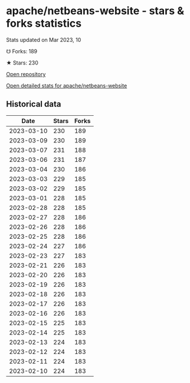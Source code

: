 # apache/netbeans-website - stars & forks statistics

Stats updated on Mar 2023, 10

☋ Forks: 189

★ Stars: 230

[Open repository](https://github.com/apache/netbeans-website)

[Open detailed stats for apache/netbeans-website](https://reviewgithub.com/rep/apache/netbeans-website)

## Historical data
| Date | Stars | Forks |
|------|-------|-------|
| 2023-03-10 | 230 | 189 | 
| 2023-03-09 | 230 | 189 | 
| 2023-03-07 | 231 | 188 | 
| 2023-03-06 | 231 | 187 | 
| 2023-03-04 | 230 | 186 | 
| 2023-03-03 | 229 | 185 | 
| 2023-03-02 | 229 | 185 | 
| 2023-03-01 | 228 | 185 | 
| 2023-02-28 | 228 | 185 | 
| 2023-02-27 | 228 | 186 | 
| 2023-02-26 | 228 | 186 | 
| 2023-02-25 | 228 | 186 | 
| 2023-02-24 | 227 | 186 | 
| 2023-02-23 | 227 | 183 | 
| 2023-02-21 | 226 | 183 | 
| 2023-02-20 | 226 | 183 | 
| 2023-02-19 | 226 | 183 | 
| 2023-02-18 | 226 | 183 | 
| 2023-02-17 | 226 | 183 | 
| 2023-02-16 | 226 | 183 | 
| 2023-02-15 | 225 | 183 | 
| 2023-02-14 | 225 | 183 | 
| 2023-02-13 | 224 | 183 | 
| 2023-02-12 | 224 | 183 | 
| 2023-02-11 | 224 | 183 | 
| 2023-02-10 | 224 | 183 | 

